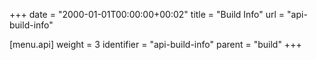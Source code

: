 +++
date = "2000-01-01T00:00:00+00:02"
title = "Build Info"
url = "api-build-info"

[menu.api]
  weight = 3
  identifier = "api-build-info"
  parent = "build"
+++
